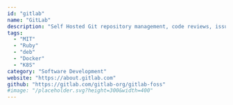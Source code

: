 ```yaml
---
id: "gitlab"
name: "GitLab"
description: "Self Hosted Git repository management, code reviews, issue tracking, activity feeds and wikis."
tags:
  - "MIT"
  - "Ruby"
  - "deb"
  - "Docker"
  - "K8S"
category: "Software Development"
website: "https://about.gitlab.com"
github: "https://gitlab.com/gitlab-org/gitlab-foss"
#image: "/placeholder.svg?height=300&width=400"
---
```


